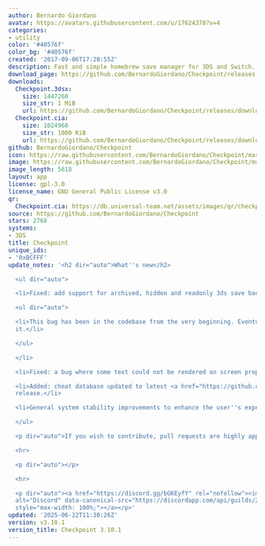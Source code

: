 ```yaml
---
author: Bernardo Giordano
avatar: https://avatars.githubusercontent.com/u/17624378?v=4
categories:
- utility
color: '#40576f'
color_bg: '#40576f'
created: '2017-09-06T17:20:55Z'
description: Fast and simple homebrew save manager for 3DS and Switch.
download_page: https://github.com/BernardoGiordano/Checkpoint/releases
downloads:
  Checkpoint.3dsx:
    size: 1447260
    size_str: 1 MiB
    url: https://github.com/BernardoGiordano/Checkpoint/releases/download/v3.10.1/Checkpoint.3dsx
  Checkpoint.cia:
    size: 1024960
    size_str: 1000 KiB
    url: https://github.com/BernardoGiordano/Checkpoint/releases/download/v3.10.1/Checkpoint.cia
github: BernardoGiordano/Checkpoint
icon: https://raw.githubusercontent.com/BernardoGiordano/Checkpoint/master/3ds/assets/icon.png
image: https://raw.githubusercontent.com/BernardoGiordano/Checkpoint/master/3ds/assets/banner.png
image_length: 5618
layout: app
license: gpl-3.0
license_name: GNU General Public License v3.0
qr:
  Checkpoint.cia: https://db.universal-team.net/assets/images/qr/checkpoint-cia.png
source: https://github.com/BernardoGiordano/Checkpoint
stars: 2768
systems:
- 3DS
title: Checkpoint
unique_ids:
- '0xBCFFF'
update_notes: '<h2 dir="auto">What''s new</h2>

  <ul dir="auto">

  <li>Fixed: add support for archived, hidden and readonly 3ds save backup folders.

  <ul dir="auto">

  <li>This bug has been in the codebase from the very beginning. Eventually, we fixed
  it.</li>

  </ul>

  </li>

  <li>Fixed: a bug where some text could not be rendered on screen properly.</li>

  <li>Added: cheat database updated to latest <a href="https://github.com/FlagBrew/Sharkive">Sharkive</a>
  release.</li>

  <li>General system stability improvements to enhance the user''s experience.</li>

  </ul>

  <p dir="auto">If you wish to contribute, pull requests are highly appreciated.</p>

  <hr>

  <p dir="auto"></p>

  <hr>

  <p dir="auto"><a href="https://discord.gg/bGKEyfY" rel="nofollow"><img src="https://camo.githubusercontent.com/4fd6621149dd39281a0da7c2c9d80ad1408edca0c82a0153a1d7df9ea37c7e11/68747470733a2f2f646973636f72646170702e636f6d2f6170692f6775696c64732f3237383232323833343633333830313732382f7769646765742e706e673f7374796c653d62616e6e6572332674696d652d"
  alt="Discord" data-canonical-src="https://discordapp.com/api/guilds/278222834633801728/widget.png?style=banner3&amp;time-"
  style="max-width: 100%;"></a></p>'
updated: '2025-06-22T11:30:26Z'
version: v3.10.1
version_title: Checkpoint 3.10.1
---
```


